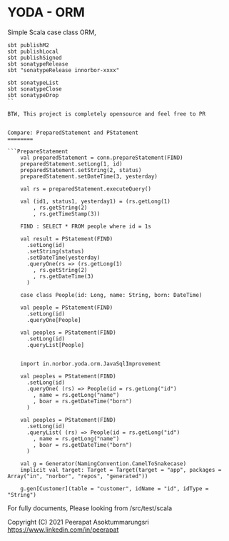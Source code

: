 YODA - ORM
==========
Simple Scala case class ORM, 

```Publish Command
sbt publishM2
sbt publishLocal
sbt publishSigned
sbt sonatypeRelease
sbt "sonatypeRelease innorbor-xxxx"

sbt sonatypeList
sbt sonatypeClose
sbt sonatypeDrop
``

BTW, This project is completely opensource and feel free to PR


Compare: PreparedStatement and PStatement
========

```PrepareStatement
    val preparedStatement = conn.prepareStatement(FIND)
    preparedStatement.setLong(1, id)
    preparedStatement.setString(2, status)
    preparedStatement.setDateTime(3, yesterday)
    
    val rs = preparedStatement.executeQuery()

    val (id1, status1, yesterday1) = (rs.getLong(1)
        , rs.getString(2)
        , rs.getTimeStamp(3))
```

```PStatement
    FIND : SELECT * FROM people where id = 1s
    
    val result = PStatement(FIND)
      .setLong(id)
      .setString(status)
      .setDateTime(yesterday)
      .queryOne(rs => (rs.getLong(1)
        , rs.getString(2)
        , rs.getDateTime(3)
      ) 

    case class People(id: Long, name: String, born: DateTime)
    
    val people = PStatement(FIND)
      .setLong(id)
      .queryOne[People]
      
    val peoples = PStatement(FIND)
      .setLong(id)
      .queryList[People]
      
    
    import in.norbor.yoda.orm.JavaSqlImprovement
      
    val peoples = PStatement(FIND)
      .setLong(id)
      .queryOne( (rs) => People(id = rs.getLong("id")
        , name = rs.getLong("name")
        , boar = rs.getDateTime("born")
      )
      
    val peoples = PStatement(FIND)
      .setLong(id)
      .queryList( (rs) => People(id = rs.getLong("id")
        , name = rs.getLong("name")
        , boar = rs.getDateTime("born")
      )
```

```Generate Stub
    val g = Generator(NamingConvention.CamelToSnakecase)
    implicit val target: Target = Target(target = "app", packages = Array("in", "norbor", "repos", "generated"))

    g.gen[Customer](table = "customer", idName = "id", idType = "String")
```

For fully documents, Please looking from /src/test/scala



Copyright (C) 2021 Peerapat Asoktummarungsri <https://www.linkedin.com/in/peerapat>
